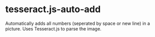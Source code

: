 # tesseract.js-auto-add
Automatically adds all numbers (seperated by space or new line) in a picture. Uses Tesseract.js to parse the image.
